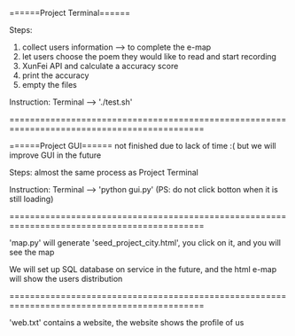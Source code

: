 ======Project Terminal======

Steps:
  1. collect users information --> to complete the e-map
  2. let users choose the poem they would like to read and start recording
  3. XunFei API and calculate a accuracy score
  4. print the accuracy
  5. empty the files

Instruction:
  Terminal --> './test.sh'



============================================================================================



======Project GUI======
not finished due to lack of time :(
but we will improve GUI in the future

Steps:
  almost the same process as Project Terminal
 
Instruction:
  Terminal --> 'python gui.py' (PS: do not click botton when it is still loading)



============================================================================================



'map.py' will generate 'seed_project_city.html', you click on it, and you will see the map

We will set up SQL database on service in the future, and the html e-map will show the users distribution



============================================================================================



'web.txt' contains a website, the website shows the profile of us
